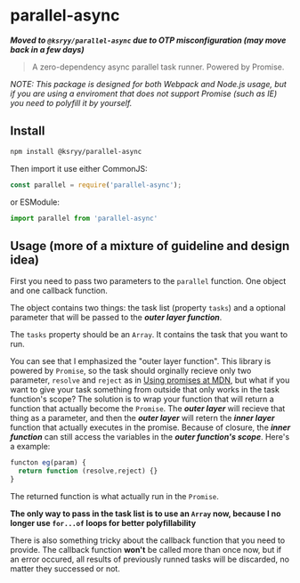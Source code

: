 # parallel-async

***Moved to `@ksryy/parallel-async` due to OTP misconfiguration (may move back in a few days)***

> A zero-dependency async parallel task runner. Powered by Promise.

*NOTE: This package is designed for both Webpack and Node.js usage, but if you are using a enviroment that does not support Promise (such as IE) you need to polyfill it by yourself.*

## Install

``` bash
npm install @ksryy/parallel-async
```

Then import it use either CommonJS:
``` js
const parallel = require('parallel-async');
```
or ESModule:
``` js
import parallel from 'parallel-async'
```

## Usage (more of a mixture of guideline and design idea)

First you need to pass two parameters to the `parallel` function. One object and one callback function.

The object contains two things: the task list (property `tasks`) and a optional parameter that will be passed to the ***outer layer function***.

The `tasks` property should be an `Array`. It contains the task that you want to run.

You can see that I emphasized the "outer layer function". This library is powered by `Promise`, so the task should orginally recieve only two parameter, `resolve` and `reject` as in [Using promises at MDN](https://developer.mozilla.org/en-US/docs/Web/JavaScript/Guide/Using_promises), but what if you want to give your task something from outside that only works in the task function's scope? The solution is to wrap your function that will return a function that actually become the `Promise`. The ***outer layer*** will recieve that thing as a parameter, and then the ***outer layer*** will retern the ***inner layer*** function that actually executes in the promise. Because of  closure, the ***inner function*** can still access the variables in the ***outer function's scope***. Here's a example:
``` js
functon eg(param) {
  return function (resolve,reject) {}
}
```
The returned function is what actually run in the `Promise`.

**The only way to pass in the task list is to use an `Array` now, because I no longer use `for...of` loops for better polyfillability**

There is also something tricky about the callback function that you need to provide. The callback function **won't** be called more than once now, but if an error occured, all results of previously runned tasks will be discarded, no matter they successed or not.
